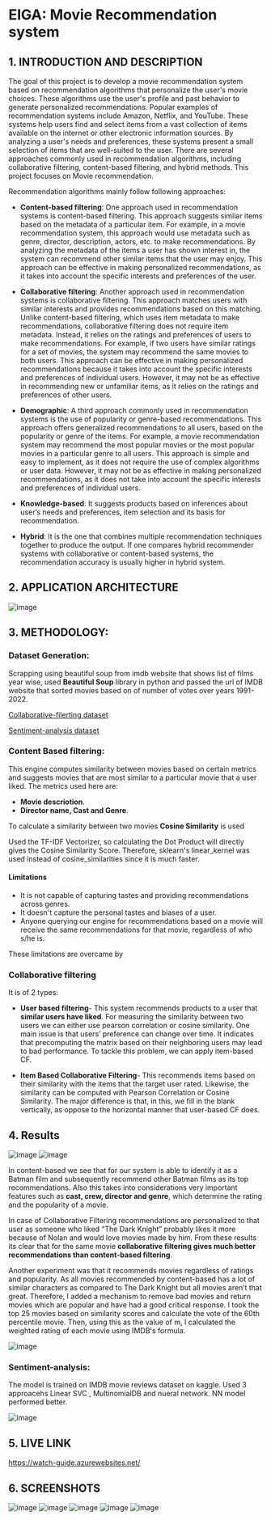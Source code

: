 # EIGA: Movie Recommendation system

## 1. INTRODUCTION AND DESCRIPTION

The goal of this project is to develop a movie recommendation system based on recommendation algorithms that personalize the user's movie choices. These algorithms use the user's profile and past behavior to generate personalized recommendations. Popular examples of recommendation systems include Amazon, Netflix, and YouTube. These systems help users find and select items from a vast collection of items available on the internet or other electronic information sources. By analyzing a user's needs and preferences, these systems present a small selection of items that are well-suited to the user. There are several approaches commonly used in recommendation algorithms, including collaborative filtering, content-based filtering, and hybrid methods.
This project focuses on Movie recommendation.

Recommendation algorithms mainly follow following approaches: 

-	**Content-based filtering**: One approach used in recommendation systems is content-based filtering. This approach suggests similar items based on the metadata of a particular item. For example, in a movie recommendation system, this approach would use metadata such as genre, director, description, actors, etc. to make recommendations. By analyzing the metadata of the items a user has shown interest in, the system can recommend other similar items that the user may enjoy. This approach can be effective in making personalized recommendations, as it takes into account the specific interests and preferences of the user. 

-	**Collaborative filtering**: Another approach used in recommendation systems is collaborative filtering. This approach matches users with similar interests and provides recommendations based on this matching. Unlike content-based filtering, which uses item metadata to make recommendations, collaborative filtering does not require item metadata. Instead, it relies on the ratings and preferences of users to make recommendations. For example, if two users have similar ratings for a set of movies, the system may recommend the same movies to both users. This approach can be effective in making personalized recommendations because it takes into account the specific interests and preferences of individual users. However, it may not be as effective in recommending new or unfamiliar items, as it relies on the ratings and preferences of other users.

-	**Demographic**: A third approach commonly used in recommendation systems is the use of popularity or genre-based recommendations. This approach offers generalized recommendations to all users, based on the popularity or genre of the items. For example, a movie recommendation system may recommend the most popular movies or the most popular movies in a particular genre to all users. This approach is simple and easy to implement, as it does not require the use of complex algorithms or user data. However, it may not be as effective in making personalized recommendations, as it does not take into account the specific interests and preferences of individual users.

-	**Knowledge-based**: It suggests products based on inferences about user’s needs and preferences, item selection and its basis for recommendation.

-	**Hybrid**: It is the one that combines multiple recommendation techniques together to produce the output. If one compares hybrid
recommender systems with collaborative or content-based systems, the recommendation accuracy is usually higher in hybrid system. 

## 2. APPLICATION ARCHITECTURE

![image](https://user-images.githubusercontent.com/56411093/181216896-3366c2e7-0853-465d-b5dd-c93490da25df.png)

## 3. METHODOLOGY:

### Dataset Generation:

Scrapping using beautiful soup from imdb website that shows list of films year wise, used **Beautiful Soup** library in python and passed the url of IMDB website that sorted movies based on of number of votes over years 1991-2022.

[Collaborative-filerting dataset](https://www.kaggle.com/rounakbanik/the-movies-dataset?select=ratings_small.csv)

[Sentiment-analysis dataset](https://www.kaggle.com/datasets/columbine/imdb-dataset-sentiment-analysis-in-csv-format)

### Content Based filtering:
This engine computes similarity between movies based on certain metrics and suggests movies that are most similar to a particular movie that a user liked. The metrics used here are:
- **Movie descriotion**.
- **Director name, Cast and Genre**.

To calculate a similarity between two movies **Cosine Similarity** is used

Used the TF-IDF Vectorizer, so calculating the Dot Product will directly gives the Cosine Similarity Score. 
Therefore, sklearn's linear_kernel was used instead of cosine_similarities since it is much faster.


#### Limitations
-	It is not capable of capturing tastes and providing recommendations across genres.
-	It doesn't capture the personal tastes and biases of a user. 
-	Anyone querying our engine for recommendations based on a movie will receive the same recommendations for that movie, regardless of who s/he is.

These limitations are overcame by 

### Collaborative filtering
It is of 2 types:

- **User based filtering**-  This system recommends products to a user that **similar users have liked**. For measuring the similarity between two users we can either use pearson correlation or cosine similarity. 
One main issue is that users’ preference can change over time. It indicates that precomputing the matrix based on their neighboring users may lead to bad performance. To tackle this problem, we can apply item-based CF.

- **Item Based Collaborative Filtering**- This recommends items based on their similarity with the items that the target user rated. 
Likewise, the similarity can be computed with Pearson Correlation or Cosine Similarity.
The major difference is that, in this, we fill in the blank vertically, as oppose to the horizontal manner that user-based CF does.

## 4. Results

![image](https://user-images.githubusercontent.com/56411093/181223016-53cb44d8-f488-4963-a6c5-d2d42746fb31.png)
![image](https://user-images.githubusercontent.com/56411093/181223030-ae1c2d3d-e67b-43ed-b4d0-65f214fc51ba.png)

In content-based we see that for our system is able to identify it as a Batman film and subsequently recommend other Batman films as its top recommendations. Also this takes into considerations very important features such as **cast, crew, director and genre**, which determine the rating and the popularity of a movie. 

In case of Collaborative Filtering recommendations are personalized to that user as someone who liked “The Dark Knight” probably likes it more because of Nolan and would love movies made by him. From these results its clear that for the same movie **collaborative filtering gives much better recommendations than content-based filtering**.

Another experiment was that it recommends movies regardless of ratings and popularity. As all movies recommended by content-based has a lot of similar characters as compared to The Dark Knight but all  movies aren’t that great. Therefore, I added a mechanism to remove bad movies and return movies which are popular and have had a good critical response.
I took the top 25 movies based on similarity scores and calculate the vote of the 60th percentile movie. Then, using this as the value of m, I calculated the weighted rating of each movie using IMDB's formula.

![image](https://user-images.githubusercontent.com/56411093/181223271-a0d342c1-a379-4755-9bed-023afbd1399d.png)

 

### Sentiment-analysis: 
The model is trained on IMDB movie reviews dataset on kaggle. Used 3  approacehs Linear SVC , MultinomialDB and nueral network.
NN model performed better.

 ![image](https://user-images.githubusercontent.com/56411093/181221143-79e3dd27-1a4b-4b4d-8673-823136c841aa.png)

 
## 5. LIVE LINK
https://watch-guide.azurewebsites.net/

## 6. SCREENSHOTS
![image](https://user-images.githubusercontent.com/56411093/181219781-4ad85be2-6c56-42df-b38a-810f38d3e6cf.png)
![image](https://user-images.githubusercontent.com/56411093/181219891-3a3f7fac-16ee-4874-9f95-77374bffe8f0.png)
![image](https://user-images.githubusercontent.com/56411093/181219908-dc3b3b36-3740-480c-a9e4-bccb6dd26b89.png)
![image](https://user-images.githubusercontent.com/56411093/181219930-9a45ea22-7862-4365-9f5b-71f7646b523e.png)
![image](https://user-images.githubusercontent.com/56411093/181219949-3fa1932a-b146-46c5-9f15-c56a018daf28.png)



